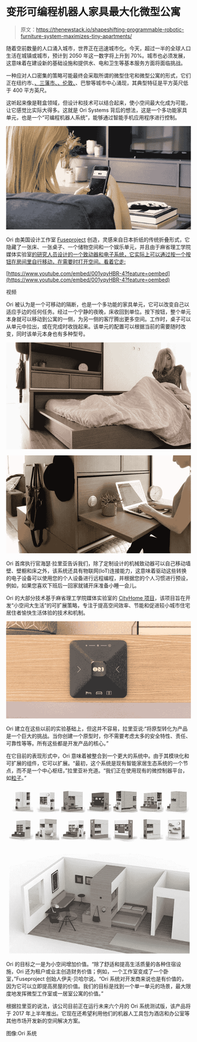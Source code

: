 # 变形可编程机器人家具最大化微型公寓

> 原文：<https://thenewstack.io/shapeshifting-programmable-robotic-furniture-system-maximizes-tiny-apartments/>

随着空前数量的人口涌入城市，世界正在迅速城市化。今天，超过一半的全球人口生活在城镇或城市，预计到 2050 年这一数字将上升到 70%。城市也必须发展，这意味着在建设新的基础设施和提供水、电和卫生等基本服务方面将面临挑战。

一种应对人口密集的策略可能最终会采取所谓的微型住宅和微型公寓的形式，它们正在纽约市、[、三藩市、](http://uk.businessinsider.com/425-thousand-dollar-tiny-apartment-san-francisco-real-estate-2016-2)[、伦敦、](http://www.homesandproperty.co.uk/property-news/buying/new-homes/pocket-living-in-london-stylish-microflats-for-singles-or-couples-who-earn-under-66000-41371.html)、巴黎等城市中心涌现，其典型特征是平方英尺低于 400 平方英尺。

这听起来像是鞋盒领域，但设计和技术可以结合起来，使小空间最大化成为可能，让它感觉比实际大得多。这就是 Ori Systems 背后的想法，这是一个多功能家具单元，也是一个“可编程机器人系统”，能够通过智能手机应用程序进行控制。

![ori-systems-2](img/b8c01f588665b5e62a3e50701c800866.png)

Ori 由美国设计工作室 [Fuseproject](https://fuseproject.com/) 创造，灵感来自日本折纸的传统折叠形式，它隐藏了一张床、一张桌子、一个储物空间和一个娱乐单元，并且由于麻省理工学院媒体实验室[的研究人员设计的一个致动器和电子系统，它实际上可以通过按一个按钮在房间里自行移动，在需要时打开空间。看着它走:](https://www.media.mit.edu/)

[https://www.youtube.com/embed/001yqyHBR-4?feature=oembed](https://www.youtube.com/embed/001yqyHBR-4?feature=oembed)

视频

Ori 被认为是一个可移动的隔断，也是一个多功能的家具单元，它可以改变自己以适应手边的任何任务。经过一个宁静的夜晚，床收回到单位。按下按钮，整个单元本身就可以移动到公寓的一侧，为另一侧的客厅腾出更多空间。工作时，桌子可以从单元中拉出，或在完成时收拢起来。该单元的配置可以根据当前的需要随时改变，同时该单元本身也有多种型号。

![ori-systems-3](img/4a7074f509a708b9faea337ffbe58b9c.png)

![ori-systems-7](img/36580fca14508d9069499d4d3320cb42.png)

Ori 首席执行官海瑟·拉里亚告诉我们，除了定制设计的机械致动器可以自己移动墙壁、壁橱和床之外，该系统还具有物联网(IoT)连接能力，这意味着驱动这些转换的电子设备可以使用您的个人设备进行远程编程，并根据您的个人习惯进行预设，例如，如果您喜欢下班后一回家就铺开床准备小睡一会儿。

Ori 的大部分技术基于麻省理工学院媒体实验室的 [CityHome 项目](http://cp.media.mit.edu/cityhome/)，该项目旨在开发“小空间大生活”的可扩展策略，专注于提高空间效率、节能和促进较小城市住宅居住者愉快生活体验的技术和机制。

![ori-systems-10](img/4dc8992fc483aad76819745c88809d8d.png)

Ori 建立在这些以前的实验基础上，但这并不容易，拉里亚说:“将原型转化为产品是一个巨大的挑战。当你创建一个原型时，你不需要考虑太多的安全特性、责任、可靠性等等。所有这些都是开发产品的核心。”

在它目前的表现形式中，Ori 意味着被整合到一个更大的系统中。由于其模块化和可扩展的组件，它可以扩展。“最初，这个系统是现有智能家居生态系统的一个节点，而不是一个中心枢纽，”拉里亚补充道。“我们正在使用现有的微控制器平台，如[粒子](https://www.particle.io/)。”

![ori-systems-9](img/70579dd0302ebea074ae546da578fca6.png)

Ori 的目标之一是为小空间增加价值。“除了舒适和提高生活质量的各种住宿设施，Ori 还为租户或业主创造财务价值；例如，一个工作室变成了一个卧室，”Fuseproject 创始人伊夫·贝哈尔说。“Ori 系统对开发商来说也是有价值的，因为它可以立即提高房屋的价值。我们的目标是找到一个单一单元的场景，最大限度地发挥微型工作室或一居室公寓的价值。”

根据拉里亚的说法，该公司目前正在运行未来六个月的 Ori 系统测试版，该产品将于 2017 年上半年推出。它现在还希望利用他们的机器人工具包为酒店和办公室等其他市场开发新的空间解决方案。

图像:Ori 系统

<svg xmlns:xlink="http://www.w3.org/1999/xlink" viewBox="0 0 68 31" version="1.1"><title>Group</title> <desc>Created with Sketch.</desc></svg>